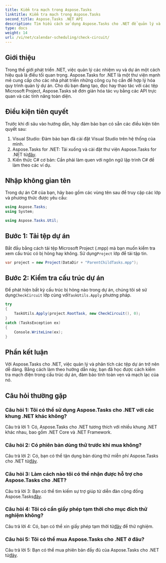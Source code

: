 ```yaml
---
title: Kiểm tra mạch trong Aspose.Tasks
linktitle: Kiểm tra mạch trong Aspose.Tasks
second_title: Aspose.Tasks .NET API
description: Tìm hiểu cách sử dụng Aspose.Tasks cho .NET để quản lý và phân tích hiệu quả các tệp dự án trong C#.
type: docs
weight: 14
url: /vi/net/calendar-scheduling/check-circuit/
---
```

## Giới thiệu

Trong thế giới phát triển .NET, việc quản lý các nhiệm vụ và dự án một cách hiệu quả là điều tối quan trọng. Aspose.Tasks for .NET là một thư viện mạnh mẽ cung cấp cho các nhà phát triển những công cụ họ cần để hợp lý hóa quy trình quản lý dự án. Cho dù bạn đang tạo, đọc hay thao tác với các tệp Microsoft Project, Aspose.Tasks sẽ đơn giản hóa tác vụ bằng các API trực quan và các tính năng toàn diện.

## Điều kiện tiên quyết

Trước khi đi sâu vào hướng dẫn, hãy đảm bảo bạn có sẵn các điều kiện tiên quyết sau:

1. Visual Studio: Đảm bảo bạn đã cài đặt Visual Studio trên hệ thống của mình.
2.  Aspose.Tasks for .NET: Tải xuống và cài đặt thư viện Aspose.Tasks for .NET từ[đây](https://releases.aspose.com/tasks/net/).
3. Kiến thức C# cơ bản: Cần phải làm quen với ngôn ngữ lập trình C# để làm theo các ví dụ.

## Nhập không gian tên

Trong dự án C# của bạn, hãy bao gồm các vùng tên sau để truy cập các lớp và phương thức được yêu cầu:

```csharp
using Aspose.Tasks;
using System;

using Aspose.Tasks.Util;

```

## Bước 1: Tải tệp dự án

 Bắt đầu bằng cách tải tệp Microsoft Project (.mpp) mà bạn muốn kiểm tra xem cấu trúc có bị hỏng hay không. Sử dụng`Project` lớp để tải tập tin.

```csharp
var project = new Project(DataDir + "ParentChildTasks.mpp");
```

## Bước 2: Kiểm tra cấu trúc dự án

 Để phát hiện bất kỳ cấu trúc bị hỏng nào trong dự án, chúng tôi sẽ sử dụng`CheckCircuit` lớp cùng với`TaskUtils.Apply` phương pháp.

```csharp
try
{
    TaskUtils.Apply(project.RootTask, new CheckCircuit(), 0);
}
catch (TasksException ex)
{
    Console.WriteLine(ex);
}
```

## Phần kết luận

Với Aspose.Tasks cho .NET, việc quản lý và phân tích các tệp dự án trở nên dễ dàng. Bằng cách làm theo hướng dẫn này, bạn đã học được cách kiểm tra mạch điện trong cấu trúc dự án, đảm bảo tính toàn vẹn và mạch lạc của nó.

## Câu hỏi thường gặp

### Câu hỏi 1: Tôi có thể sử dụng Aspose.Tasks cho .NET với các khung .NET khác không?

Câu trả lời 1: Có, Aspose.Tasks cho .NET tương thích với nhiều khung .NET khác nhau, bao gồm .NET Core và .NET Framework.

### Câu hỏi 2: Có phiên bản dùng thử trước khi mua không?

 Câu trả lời 2: Có, bạn có thể tận dụng bản dùng thử miễn phí Aspose.Tasks cho .NET từ[đây](https://releases.aspose.com/).

### Câu hỏi 3: Làm cách nào tôi có thể nhận được hỗ trợ cho Aspose.Tasks cho .NET?

Câu trả lời 3: Bạn có thể tìm kiếm sự trợ giúp từ diễn đàn cộng đồng Aspose.Tasks[đây](https://forum.aspose.com/c/tasks/15).

### Câu hỏi 4: Tôi có cần giấy phép tạm thời cho mục đích thử nghiệm không?

 Câu trả lời 4: Có, bạn có thể xin giấy phép tạm thời từ[đây](https://purchase.aspose.com/temporary-license/) để thử nghiệm.

### Câu hỏi 5: Tôi có thể mua Aspose.Tasks cho .NET ở đâu?

 Câu trả lời 5: Bạn có thể mua phiên bản đầy đủ của Aspose.Tasks cho .NET từ[đây](https://purchase.aspose.com/buy).
